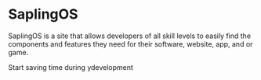 # SaplingOS
SaplingOS is a site that allows developers of all skill levels to easily find the components and features they need for their software, website, app, and or game.

Start saving time during ydevelopment
